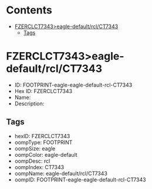 



Contents
========

* [FZERCLCT7343>eagle-default/rcl/CT7343](#fzerclct7343eagle-defaultrclct7343)
	* [Tags](#tags)

# FZERCLCT7343>eagle-default/rcl/CT7343

- ID: FOOTPRINT-eagle-eagle-default-rcl-CT7343
- Hex ID: FZERCLCT7343
- Name: 
- Description: 

## Tags

- hexID: FZERCLCT7343
- oompType: FOOTPRINT
- oompSize: eagle
- oompColor: eagle-default
- oompDesc: rcl
- oompIndex: CT7343
- oompName: eagle-default/rcl/CT7343
- oompID: FOOTPRINT-eagle-eagle-default-rcl-CT7343
